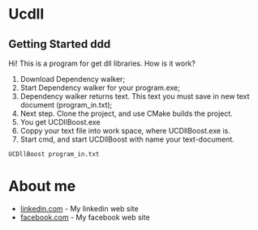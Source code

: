 # Ucdll
## Getting Started ddd
Hi! This is a program for get dll libraries.
How is it work?
1. Download Dependency walker;
2. Start Dependency walker for your program.exe;
3. Dependency walker returns text. This text you must save in new text document (program_in.txt);
4. Next step. Clone the project, and use CMake builds the project.  
5. You get UCDllBoost.exe
6. Coppy your text file into work space, where UCDllBoost.exe is.
7. Start cmd, and start UCDllBoost with name your text-document.
```
UCDllBoost program_in.txt
```
# About me   
* [linkedin.com](https://www.linkedin.com/in/igor-maschikevich-81182a109/) - My linkedin web site
* [facebook.com](https://www.facebook.com/igopm) - My facebook web site
